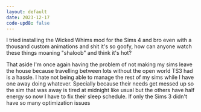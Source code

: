 ```yaml
---
layout: default
date: 2023-12-17
code-upd8: false
---
```

I tried installing the Wicked Whims mod for the Sims 4 and bro even with a thousand custom animations and shit it's so goofy, how can anyone watch these things moaning "shaloob" and think it's hot?

That aside I'm once again having the problem of not making my sims leave the house because travelling between lots without the open world TS3 had is a hassle. I hate not being able to manage the rest of my sims while I have one away doing whatever. Specially because their needs get messed up so the sim that was away is tired at midnight like usual but the others have half energy so now I have to fix their sleep schedule. If only the Sims 3 didn't have so many optimization issues